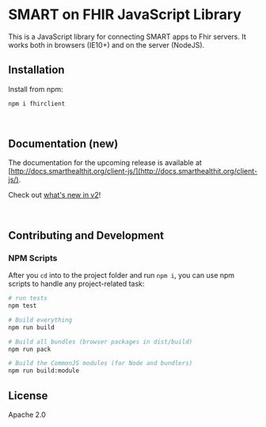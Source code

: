 SMART on FHIR JavaScript Library
================================

This is a JavaScript library for connecting SMART apps to Fhir servers.
It works both in browsers (IE10+) and on the server (NodeJS).

## Installation

Install from npm:
```sh
npm i fhirclient
```

<br/>

## Documentation (new)
The documentation for the upcoming release is available at [http://docs.smarthealthit.org/client-js/](http://docs.smarthealthit.org/client-js/).

Check out [what's new in v2](http://docs.smarthealthit.org/client-js/v2.html)!


<br/>

## Contributing and Development

### NPM Scripts

After you `cd` into to the project folder and run `npm i`, you can use npm scripts to handle any project-related task:

```sh
# run tests
npm test

# Build everything
npm run build

# Build all bundles (browser packages in dist/build)
npm run pack

# Build the CommonJS modules (for Node and bundlers)
npm run build:module
```

## License
Apache 2.0


